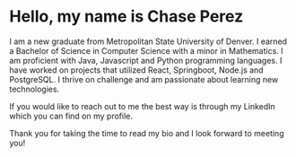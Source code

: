 # Hello, my name is **Chase Perez**

I am a new graduate from Metropolitan State University of Denver. I earned a Bachelor of Science in Computer Science with a minor in Mathematics. I am proficient with Java, Javascript and Python programming languages. I have worked on projects that utilized React, Springboot, Node.js and PostgreSQL. I thrive on challenge and am passionate about learning new technologies.

If you would like to reach out to me the best way is through my LinkedIn which you can find on my profile.

Thank you for taking the time to read my bio and I look forward to meeting you!
